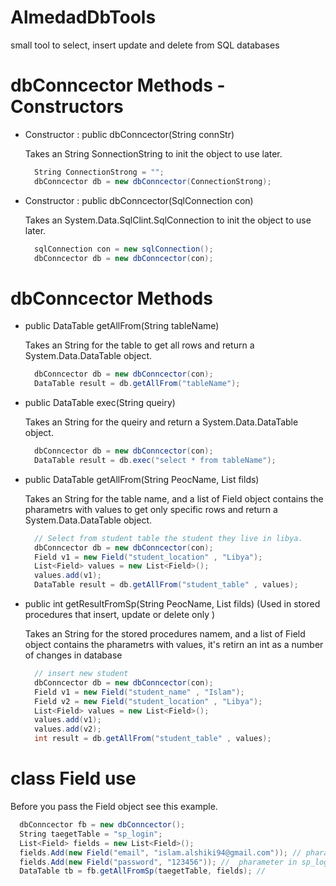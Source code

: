 # AlmedadDbTools
small tool to select, insert update and delete from SQL databases

# dbConncector Methods - Constructors
<ul>
  <li>
    Constructor : public dbConncector(String connStr)
    <p>Takes an String SonnectionString to init the object to use later.<p>
    
``` csharp
  String ConnectionStrong = "";
  dbConncector db = new dbConncector(ConnectionStrong);
```
    
</li>
<li>
        Constructor : public dbConncector(SqlConnection con)
<p>Takes an System.Data.SqlClint.SqlConnection to init the object to use later.<p>
  
``` csharp
  sqlConnection con = new sqlConnection();
  dbConncector db = new dbConncector(con);
```
    
  </li>
</ul>

# dbConncector Methods
<ul>
<li>
public DataTable getAllFrom(String tableName)
<p>Takes an String for the table to get all rows and return a System.Data.DataTable object.<p>
  
``` csharp
  dbConncector db = new dbConncector(con);
  DataTable result = db.getAllFrom("tableName");
```
    
  </li>
  <li>
    public DataTable exec(String queiry)
    <p>Takes an String for the queiry and return a System.Data.DataTable object.<p>
    
``` csharp
  dbConncector db = new dbConncector(con);
  DataTable result = db.exec("select * from tableName");
```
    
  </li>
  <li>
    public DataTable getAllFrom(String PeocName, List<Field> filds)
    <p>Takes an String for the table name, and a list of Field object contains the pharametrs with values to get only specific rows and return a System.Data.DataTable object.<p>
    
``` csharp
  // Select from student table the student they live in libya.
  dbConncector db = new dbConncector(con);
  Field v1 = new Field("student_location" , "Libya");
  List<Field> values = new List<Field>();
  values.add(v1);
  DataTable result = db.getAllFrom("student_table" , values);
```
    
  </li>
  <li>
    public int getResultFromSp(String PeocName, List<Field> filds) (Used in stored procedures that insert, update or delete only )
    <p>Takes an String for the stored procedures namem, and a list of Field object contains the pharametrs with values, it's retirn an int as a number of changes in database <p>
  
``` csharp
  // insert new student
  dbConncector db = new dbConncector(con);
  Field v1 = new Field("student_name" , "Islam");
  Field v2 = new Field("student_location" , "Libya");
  List<Field> values = new List<Field>();
  values.add(v1);
  values.add(v2);
  int result = db.getAllFrom("student_table" , values);
```
</li>
</ul>

# class Field use
Before you pass the Field object see this example.

``` csharp
  dbConncector fb = new dbConncector();
  String taegetTable = "sp_login";
  List<Field> fields = new List<Field>();
  fields.Add(new Field("email", "islam.alshiki94@gmail.com")); // pharameter in sp_login  stored procedures
  fields.Add(new Field("password", "123456")); //  pharameter in sp_login  stored procedures
  DataTable tb = fb.getAllFromSp(taegetTable, fields); // 
```
